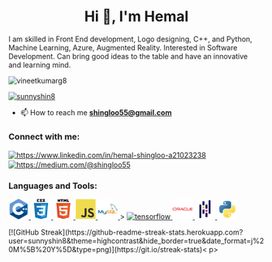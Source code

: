 <h1 align="center">Hi 👋, I'm Hemal</h1>
<p> I am skilled in Front End development, Logo designing, C++, and Python, Machine Learning, Azure, Augmented Reality. Interested in Software Development. Can bring good ideas to the table and have an innovative and learning mind.</p>

<p align="left"> <img src="https://komarev.com/ghpvc/?username=sunnyshin8&label=Profile%20views&color=0e75b6&style=flat" alt="vineetkumarg8" /> </p>

<p align="left"> <a href="https://github.com/ryo-ma/github-profile-trophy"><img src="https://github-profile-trophy.vercel.app/?username=sunnyshin8&theme=juicyfresh" alt="sunnyshin8" /></a> </p>

- 📫 How to reach me **shingloo55@gmail.com**

<h3 align="left">Connect with me:</h3>
<p align="left">
<a href="https://www.linkedin.com/in/hemal-shingloo-a21023238" target="blank"><img align="center" src="https://raw.githubusercontent.com/rahuldkjain/github-profile-readme-generator/master/src/images/icons/Social/linked-in-alt.svg" alt="https://www.linkedin.com/in/hemal-shingloo-a21023238" height="30" width="40" /></a>
<a href="https://medium.com/@shingloo55" target="blank"><img align="center" src="https://raw.githubusercontent.com/rahuldkjain/github-profile-readme-generator/master/src/images/icons/Social/medium.svg" alt="https://medium.com/@shingloo55" height="30" width="40" /></a>
</p>


<h3 align="left">Languages and Tools:</h3>
<p align="left"> <a href="https://www.w3schools.com/cpp/" target="_blank" rel="noreferrer"> <img src="https://raw.githubusercontent.com/devicons/devicon/master/icons/cplusplus/cplusplus-original.svg" alt="cplusplus" width="40" height="40"/> </a> <a href="https://www.w3schools.com/css/" target="_blank" rel="noreferrer"> <img src="https://raw.githubusercontent.com/devicons/devicon/master/icons/css3/css3-original-wordmark.svg" alt="css3" width="40" height="40"/> </a>  </a> <a href="https://www.w3.org/html/" target="_blank" rel="noreferrer"> <img src="https://raw.githubusercontent.com/devicons/devicon/master/icons/html5/html5-original-wordmark.svg" alt="html5" width="40" height="40"/> </a> <a href="https://developer.mozilla.org/en-US/docs/Web/JavaScript" target="_blank" rel="noreferrer"> <img src="https://raw.githubusercontent.com/devicons/devicon/master/icons/javascript/javascript-original.svg" alt="javascript" width="40" height="40"/> </a> <a href="https://www.mysql.com/" target="_blank" rel="noreferrer"> <img src="https://raw.githubusercontent.com/devicons/devicon/master/icons/mysql/mysql-original-wordmark.svg" alt="mysql" width="40" height="40"/> </a> > <a href="https://www.tensorflow.org" target="_blank" rel="noreferrer"> <img src="https://www.vectorlogo.zone/logos/tensorflow/tensorflow-icon.svg" alt="tensorflow" width="40" height="40"/> </a> <a href="https://www.oracle.com/" target="_blank" rel="noreferrer"> <img src="https://raw.githubusercontent.com/devicons/devicon/master/icons/oracle/oracle-original.svg" alt="oracle" width="40" height="40"/> </a> 
<a href="https://pandas.pydata.org/" target="_blank" rel="noreferrer"> <img src="https://raw.githubusercontent.com/devicons/devicon/2ae2a900d2f041da66e950e4d48052658d850630/icons/pandas/pandas-original.svg" alt="pandas" width="40" height="40"/> </a> <a href="https://www.python.org" target="_blank" rel="noreferrer"> <img src="https://raw.githubusercontent.com/devicons/devicon/master/icons/python/python-original.svg" alt="python" width="40" height="40"/> </a></p>

<!--<p><img align="left" src="https://github-readme-stats.vercel.app/api/top-langs?username=sunnyshin8&show_icons=true&locale=en&layout=compact" alt="sunnyshin8" /></p>-->

<!--<p>&nbsp;<img align="center" src="https://github-readme-stats.vercel.app/api?username=sunnyshin8&show_icons=true&locale=en" alt="sunnyshin8" /></p>-->

<!--<p>&nbsp;<img align="center" src="https://github-readme-stats.vercel.app/api?username=sunnyshin8&show_icons=true&locale=en" alt="sunnyshin8" /></p>-->

 <p>[![GitHub Streak](https://github-readme-streak-stats.herokuapp.com?user=sunnyshin8&theme=highcontrast&hide_border=true&date_format=j%20M%5B%20Y%5D&type=png)](https://git.io/streak-stats)< p>
<!--<p><img align="center" src="https://github-readme-streak-stats.herokuapp.com/?user=sunnyshin8" alt="sunnyshin8" /></p>
